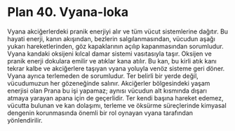 # Plan 40. Vyana-loka

Vyana akciğerlerdeki pranik enerjiyi alır ve tüm vücut sistemlerine dağıtır. Bu hayati enerji, kanın akışından, bezlerin salgılanmasından, vücudun aşağı yukarı hareketlerinden, göz kapaklarının açılıp kapanmasından sorumludur. Vyana kandaki oksijeni kılcal damar sistemi vasıtasıyla taşır. Oksijen ve pranik enerji dokulara emilir ve atıklar kana atılır. Bu kan, bu kirli atık kanı tekrar kalbe ve akciğerlere taşıyan vyana yoluyla venöz sisteme geri döner. Vyana ayrıca terlemeden de sorumludur. Ter belirli bir yerde değil, vücudumuzun her gözeneğinde salınır. Akciğerler bölgesindeki yaşam enerjisi olan Prana bu işi yapamaz; aynısı vücudun alt kısmında dışarı atmaya yarayan apana için de geçerlidir. Ter kendi başına hareket edemez, vücutta bulunan ve kan dolaşımı, terleme ve öksürme süreçlerinde kimyasal dengenin korunmasında önemli bir rol oynayan vyana tarafından yönlendirilir.
